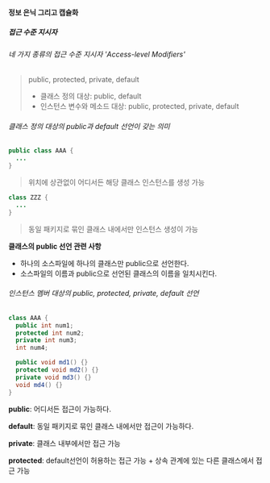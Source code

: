 #### 정보 은닉 그리고 캡슐화
##### 접근 수준 지시자
###### 네 가지 종류의 접근 수준 지시자 'Access-level Modifiers'
> public, protected, private, default
> * 클래스 정의 대상: public, default
> * 인스턴스 변수와 메소드 대상: public, protected, private, default

###### 클래스 정의 대상의 public과 default 선언이 갖는 의미
```java
public class AAA {
  ...
}
```
> 위치에 상관없이 어디서든 해당 클래스 인스턴스를 생성 가능

```java
class ZZZ {
  ...
}
```
> 동일 패키지로 묶인 클래스 내에서만 인스턴스 생성이 가능

**클래스의 public 선언 관련 사항**
* 하나의 소스파일에 하나의 클래스만 public으로 선언한다.
* 소스파일의 이름과 public으로 선언된 클래스의 이름을 일치시킨다.

###### 인스턴스 멤버 대상의 public, protected, private, default 선언
```java
class AAA {
  public int num1;
  protected int num2;
  private int num3;
  int num4;

  public void md1() {}
  protected void md2() {}
  private void md3() {}
  void md4() {}
}
```

**public**: 어디서든 접근이 가능하다.

**default**: 동일 패키지로 묶인 클래스 내에서만 접근이 가능하다.

**private**: 클래스 내부에서만 접근 가능

**protected**: 
default선언이 허용하는 접근 가능 + 상속 관계에 있는 다른 클래스에서 접근 가능




